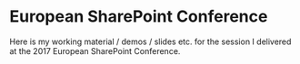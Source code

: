 # European SharePoint Conference
Here is my working material / demos / slides etc. for the session I delivered at the 2017 European SharePoint Conference.
